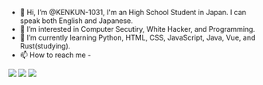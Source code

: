 - 👋 Hi, I’m @KENKUN-1031, I'm an High School Student in Japan. I can speak both English and Japanese.
- 👀 I’m interested in Computer Secutiry, White Hacker, and Programming.
- 🌱 I’m currently learning Python, HTML, CSS, JavaScript, Java, Vue, and Rust(studying).
- 📫 How to reach me - 

![](http://github-profile-summary-cards.vercel.app/api/cards/stats?username=KENKUN-1031&theme=nord_dark)
![](http://github-profile-summary-cards.vercel.app/api/cards/most-commit-language?username=KENKUN-1031&theme=nord_dark)
![](http://github-profile-summary-cards.vercel.app/api/cards/profile-details?username=KENKUN-1031&theme=nord_dark)

<!---
KENKUN-1031/KENKUN-1031 is a ✨ special ✨ repository because its `README.md` (this file) appears on your GitHub profile.
You can click the Preview link to take a look at your changes.
--->
